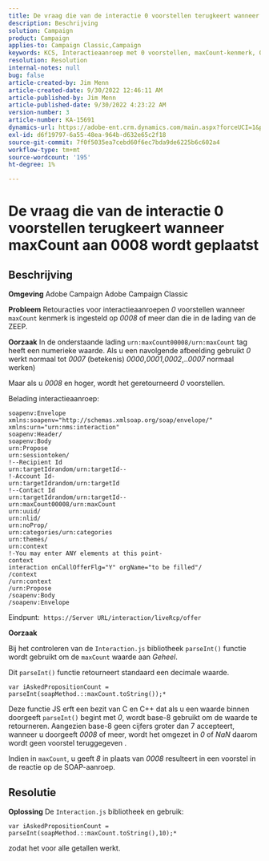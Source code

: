 ```yaml
---
title: De vraag die van de interactie 0 voorstellen terugkeert wanneer maxCount aan 0008 wordt geplaatst
description: Beschrijving
solution: Campaign
product: Campaign
applies-to: Campaign Classic,Campaign
keywords: KCS, Interactieaanroep met 0 voorstellen, maxCount-kenmerk, 0008, SOAP-lading, Adobe Campaign, Adobe Campaign Classic
resolution: Resolution
internal-notes: null
bug: false
article-created-by: Jim Menn
article-created-date: 9/30/2022 12:46:11 AM
article-published-by: Jim Menn
article-published-date: 9/30/2022 4:23:22 AM
version-number: 3
article-number: KA-15691
dynamics-url: https://adobe-ent.crm.dynamics.com/main.aspx?forceUCI=1&pagetype=entityrecord&etn=knowledgearticle&id=178a6d43-5940-ed11-9db1-0022480866ad
exl-id: d6f19797-6a55-48ea-964b-d632e65c2f18
source-git-commit: 7f0f5035ea7cebd60f6ec7bda9de6225b6c602a4
workflow-type: tm+mt
source-wordcount: '195'
ht-degree: 1%

---
```


# De vraag die van de interactie 0 voorstellen terugkeert wanneer maxCount aan 0008 wordt geplaatst

## Beschrijving


<b>Omgeving</b>
Adobe Campaign Adobe Campaign Classic

<b>Probleem</b>
Retouracties voor interactieaanroepen *0* voorstellen wanneer `maxCount` kenmerk is ingesteld op *0008* of meer dan die in de lading van de ZEEP.

<b>Oorzaak</b>
In de onderstaande lading `urn:maxCount00008/urn:maxCount` tag heeft een numerieke waarde.
Als u een navolgende afbeelding gebruikt *0* werkt normaal tot *0007* (betekenis) *0000*,*0001*,*0002*,..*0007* normaal werken)

Maar als u *0008* en hoger, wordt het geretourneerd *0* voorstellen.

Belading interactieaanroep:


```
soapenv:Envelope xmlns:soapenv="http://schemas.xmlsoap.org/soap/envelope/" xmlns:urn="urn:nms:interaction"
soapenv:Header/
soapenv:Body
urn:Propose
urn:sessiontoken/
!--Recipient Id
urn:targetIdrandom/urn:targetId--
!-Account Id-
urn:targetIdrandom/urn:targetId
!--Contact Id
urn:targetIdrandom/urn:targetId--
urn:maxCount00008/urn:maxCount
urn:uuid/
urn:nlid/
urn:noProp/
urn:categories/urn:categories
urn:themes/
urn:context
!-You may enter ANY elements at this point-
context
interaction onCallOfferFlg="Y" orgName="to be filled"/
/context
/urn:context
/urn:Propose
/soapenv:Body
/soapenv:Envelope
```




Eindpunt: 
`https://Server URL/interaction/liveRcp/offer`

<b>Oorzaak</b>

Bij het controleren van de `Interaction.js` bibliotheek `parseInt()` functie wordt gebruikt om de `maxCount` waarde aan *Geheel*.

Dit `parseInt()` functie retourneert standaard een decimale waarde.


```
var iAskedPropositionCount = parseInt(soapMethod.::maxCount.toString());*
```


Deze functie JS erft een bezit van C en C++ dat als u een waarde binnen doorgeeft `parseInt()` begint met *0*, wordt base-8 gebruikt om de waarde te retourneren.
Aangezien base-8 geen cijfers groter dan 7 accepteert, wanneer u doorgeeft *0008* of meer, wordt het omgezet in *0* of *NaN* daarom wordt geen voorstel teruggegeven .

Indien in `maxCount`, u geeft *8* in plaats van *0008* resulteert in een voorstel in de reactie op de SOAP-aanroep.


## Resolutie


<b>Oplossing</b>
De `Interaction.js` bibliotheek en gebruik:




```
var iAskedPropositionCount = parseInt(soapMethod.::maxCount.toString(),10);*
```




zodat het voor alle getallen werkt.
